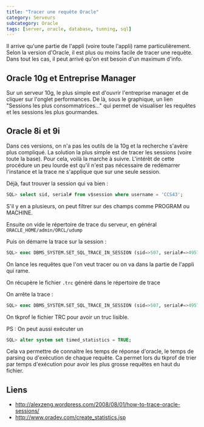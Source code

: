 ```yaml
---
title: "Tracer une requête Oracle"
category: Serveurs
subcategory: Oracle
tags: [server, oracle, database, tunning, sql]
---
```


Il arrive qu'une partie de l'appli (voire toute l'appli) rame particulièrement. Selon la version d'Oracle, il est plus 
ou moins facile de tracer une requête. Dans tout les cas, il peut arrivé qu'on est besoin d'un maximum d'info.

## Oracle 10g et Entreprise Manager
Sur un serveur 10g, le plus simple est d'ouvrir l'entreprise manager et de cliquer sur l'onglet performances. De là, 
sous le graphique, un lien "Sessions les plus consommatrices..." qui permet de visualiser les requêtes et les sessions 
les plus gourmandes.

## Oracle 8i et 9i
Dans ces versions, on n'a pas les outils de la 10g et la recherche s'avère plus compliqué. La solution la plus simple 
est de tracer les sessions (voire toute la base). Pour cela, voilà la marche à suivre. L'intérêt de cette procédure un 
peu lourde est qu'il n'est pas nécessaire de redémarrer l'instance et la trace ne s'applique que sur une seule session.

Déjà, faut trouver la session qui va bien :

``` sql
SQL> select sid, serial# from v$session where username = 'CCS43';
```

S'il y en a plusieurs, on peut filtrer sur des champs comme PROGRAM ou MACHINE.

Ensuite on vide le répertoire de trace du serveur, en général `ORACLE_HOME/admin/ORCL/udump`

Puis on démarre la trace sur la session :

``` sql
SQL> exec DBMS_SYSTEM.SET_SQL_TRACE_IN_SESSION (sid=>507, serial#=>4957,sql_trace=>TRUE);
```

On lance les requêtes que l'on veut tracer ou on va dans la partie de l'appli qui rame.

On récupère le fichier `.trc` généré dans le répertoire de trace

On arrête la trace : 

``` sql
SQL> exec DBMS_SYSTEM.SET_SQL_TRACE_IN_SESSION (sid=>507, serial#=>4957,sql_trace=>FALSE);</code>
```

On tkprof le fichier TRC pour avoir un truc lisible.

PS : On peut aussi exécuter un 

``` sql
SQL> alter system set timed_statistics = TRUE;
```

Cela va permettre de connaitre les temps de réponse d'oracle, le temps de parsing ou d'exécution de chaque requête. Ca 
permet lors du tkprof de trier par temps d'exécution pour avoir les plus grosse requêtes en haut du fichier.

## Liens
  * <http://alexzeng.wordpress.com/2008/08/01/how-to-trace-oracle-sessions/>
  * <http://www.oradev.com/create_statistics.jsp>
